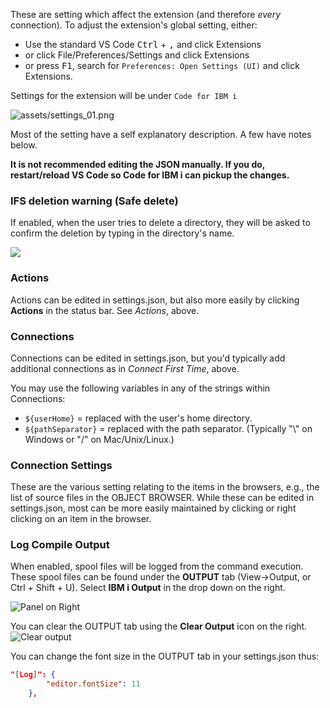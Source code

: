 These are setting  which affect the extension (and therefore *every* connection). To adjust the extension's global setting,  either:

- Use the standard VS Code <kbd>Ctrl</kbd> + <kbd>,</kbd> and click Extensions
- or click File/Preferences/Settings and click Extensions
- or press <kbd>F1</kbd>, search for `Preferences: Open Settings (UI)` and click Extensions.

Settings for the extension will be under `Code for IBM i`

![assets/settings_01.png](../../assets/settings_01.png)

Most of the setting have a self explanatory description. A few have notes below.

**It is not recommended editing the JSON manually. If you do, restart/reload VS Code so Code for IBM i can pickup the changes.**

### IFS deletion warning (Safe delete)

If enabled, when the user tries to delete a directory, they will be asked to confirm the deletion by typing in the directory's name.

![](./safeDelete.png)

### Actions

Actions can be edited in settings.json, but also more easily by clicking **Actions** in the status bar. See *Actions*, above.

### Connections

Connections can be edited in settings.json, but you'd typically add additional connections as in *Connect First Time*, above.

You may use the following variables in any of the strings within Connections:
- `${userHome}` = replaced with the user's home directory.
- `${pathSeparator}` = replaced with the path separator.  (Typically "\\" on Windows or "/" on Mac/Unix/Linux.)

### Connection Settings

These are the various setting relating to the items in the browsers, e.g., the list of source files in the OBJECT BROWSER. While these can be edited in settings.json, most can be more easily maintained by clicking or right clicking on an item in the browser.

### Log Compile Output

When enabled, spool files will be logged from the command execution.
These spool files can be found under the **OUTPUT** tab (View->Output, or Ctrl + Shift + U). Select **IBM i Output** in the drop down on the right.

![Panel on Right](../../assets/LogOutput_01.png)

You can clear the OUTPUT tab using the **Clear Output** icon on the right.
![Clear output](../../assets/LogOutput_02.png)

You can change the font size in the OUTPUT tab in your settings.json thus:

```json
"[Log]": {
        "editor.fontSize": 11
    },
```